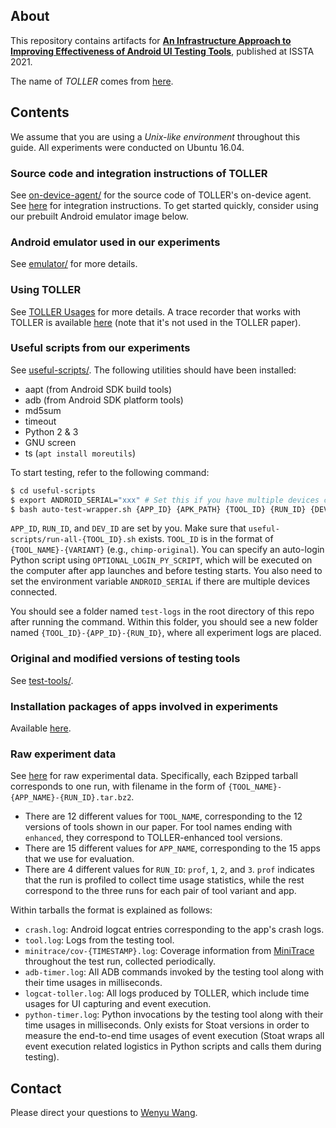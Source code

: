 ## About

This repository contains artifacts for **[An Infrastructure Approach to Improving Effectiveness of Android UI Testing Tools](https://doi.org/10.1145/3460319.3464828)**, published at ISSTA 2021.

The name of *TOLLER* comes from [here](https://en.wikipedia.org/wiki/Nova_Scotia_Duck_Tolling_Retriever).

## Contents

We assume that you are using a *Unix-like environment* throughout this guide. All experiments were conducted on Ubuntu 16.04.

### Source code and integration instructions of TOLLER

See [on-device-agent/](on-device-agent/) for the source code of TOLLER's on-device agent.
See [here](agent-build/) for integration instructions.
To get started quickly, consider using our prebuilt Android emulator image below.

### Android emulator used in our experiments

See [emulator/](emulator/) for more details.

### Using TOLLER

See [TOLLER Usages](USAGES.md) for more details. A trace recorder that works with TOLLER is available [here](https://github.com/VET-UI-Testing/test-recorder) (note that it's not used in the TOLLER paper).

### Useful scripts from our experiments

See [useful-scripts/](useful-scripts/). The following utilities should have been installed:

* aapt (from Android SDK build tools)
* adb (from Android SDK platform tools)
* md5sum
* timeout
* Python 2 & 3
* GNU screen
* ts (`apt install moreutils`)

To start testing, refer to the following command:

```bash
$ cd useful-scripts
$ export ANDROID_SERIAL="xxx" # Set this if you have multiple devices connected
$ bash auto-test-wrapper.sh {APP_ID} {APK_PATH} {TOOL_ID} {RUN_ID} {DEV_ID} [OPTIONAL_LOGIN_PY_SCRIPT]
```

`APP_ID`, `RUN_ID`, and `DEV_ID` are set by you. Make sure that `useful-scripts/run-all-{TOOL_ID}.sh` exists. `TOOL_ID` is in the format of `{TOOL_NAME}-{VARIANT}` (e.g., `chimp-original`). You can specify an auto-login Python script using `OPTIONAL_LOGIN_PY_SCRIPT`, which will be executed on the computer after app launches and before testing starts. You also need to set the environment variable `ANDROID_SERIAL` if there are multiple devices connected.

You should see a folder named `test-logs` in the root directory of this repo after running the command. Within this folder, you should see a new folder named `{TOOL_ID}-{APP_ID}-{RUN_ID}`, where all experiment logs are placed.

### Original and modified versions of testing tools

See [test-tools/](test-tools/).

### Installation packages of apps involved in experiments

Available [here](https://drive.google.com/drive/folders/1xyQAiqbF48gG047MEoTDL_teIR2GRbCN).

### Raw experiment data

See [here](https://drive.google.com/drive/folders/1sX9zEHlSgRgq80hDPr_LfYE_RHpOGP_u) for raw experimental data.
Specifically, each Bzipped tarball corresponds to one run, with filename in the form of `{TOOL_NAME}-{APP_NAME}-{RUN_ID}.tar.bz2`.

* There are 12 different values for `TOOL_NAME`, corresponding to the 12 versions of tools shown in our paper. For tool names ending with `enhanced`, they correspond to TOLLER-enhanced tool versions.
* There are 15 different values for `APP_NAME`, corresponding to the 15 apps that we use for evaluation.
* There are 4 different values for `RUN_ID`: `prof`, `1`, `2`, and `3`. `prof` indicates that the run is profiled to collect time usage statistics, while the rest correspond to the three runs for each pair of tool variant and app.

Within tarballs the format is explained as follows:

*  `crash.log`: Android logcat entries corresponding to the app's crash logs.
*  `tool.log`: Logs from the testing tool.
* `minitrace/cov-{TIMESTAMP}.log`: Coverage information from [MiniTrace](http://gutianxiao.com/ape/install-mini-tracing) throughout the test run, collected periodically.
* `adb-timer.log`: All ADB commands invoked by the testing tool along with their time usages in milliseconds.
* `logcat-toller.log`: All logs produced by TOLLER, which include time usages for UI capturing and event execution.
* `python-timer.log`: Python invocations by the testing tool along with their time usages in milliseconds. Only exists for Stoat versions in order to measure the end-to-end time usages of event execution (Stoat wraps all event execution related logistics in Python scripts and calls them during testing).

## Contact

Please direct your questions to [Wenyu Wang](mailto:wenyu2@illinois.edu).

